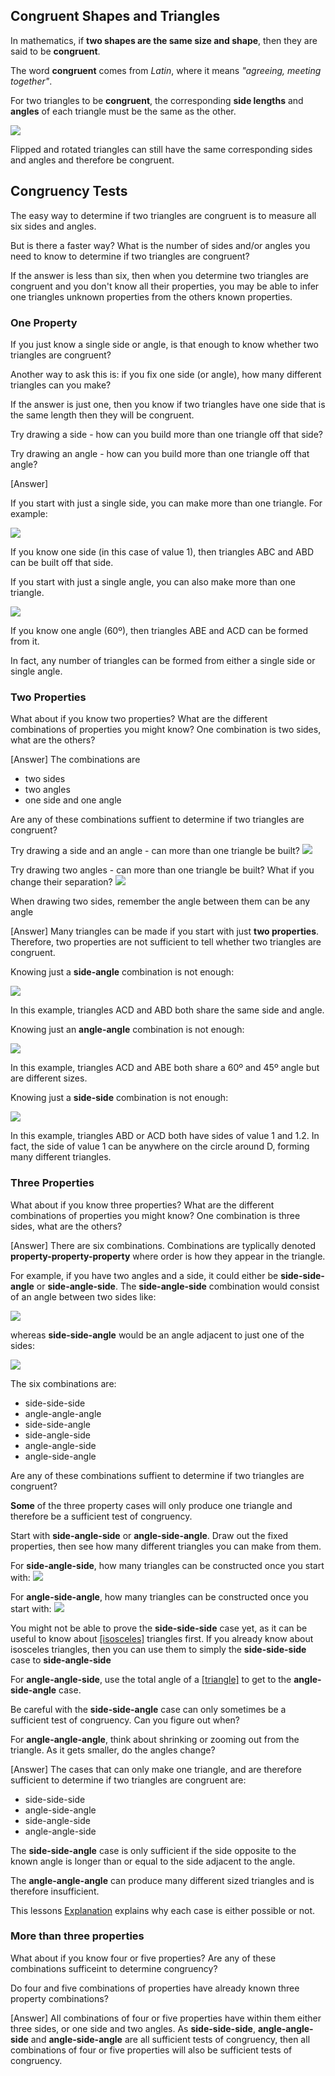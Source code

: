 ## Congruent Shapes and Triangles

In mathematics, if **two shapes are the same size and shape**, then they are said to be **congruent**.

The word **congruent** comes from _Latin_, where it means _"agreeing, meeting together"_.

For two triangles to be **congruent**, the corresponding **side lengths** and **angles** of each triangle must be the same as the other.

![](congruent.png)

Flipped and rotated triangles can still have the same corresponding sides and angles and therefore be congruent.

## Congruency Tests

The easy way to determine if two triangles are congruent is to measure all six sides and angles.

But is there a faster way? What is the number of sides and/or angles you need to know to determine if two triangles are congruent?

If the answer is less than six, then when you determine two triangles are congruent and you don't know all their properties, you may be able to infer one triangles unknown properties from the others known properties. 

### One Property

If you just know a single side or angle, is that enough to know whether two triangles are congruent?

<hintLow>

Another way to ask this is: if you fix one side (or angle), how many different triangles can you make?

If the answer is just one, then you know if two triangles have one side that is the same length then they will be congruent.

</hintLow>

<hint>Try drawing a side - how can you build more than one triangle off that side?</hint>

<hint>Try drawing an angle - how can you build more than one triangle off that angle?</hint>

<hintLow>[Answer]

If you start with just a single side, you can make more than one triangle. For example:

![](1side.png)

If you know one side (in this case of value 1), then triangles ABC and ABD can be built off that side.

If you start with just a single angle, you can also make more than one triangle.

![](1angle.png)

If you know one angle (60º), then triangles ABE and ACD can be formed from it.

In fact, any number of triangles can be formed from either a single side or single angle.

</hintLow>

### Two Properties

What about if you know two properties? What are the different combinations of properties you might know? One combination is two sides, what are the others?

<hintLow>[Answer] The combinations are 

* two sides
* two angles
* one side and one angle

</hintLow><div></div>

Are any of these combinations suffient to determine if two triangles are congruent?

<hintLow>Try drawing a side and an angle - can more than one triangle be built? ![](side-angle.png)</hintLow>

<hintLow>Try drawing two angles - can more than one triangle be built? What if you change their separation? ![](angle-angle.png)</hintLow>

<hint>When drawing two sides, remember the angle between them can be any angle</hint>

<hintLow>[Answer] Many triangles can be made if you start with just **two properties**. Therefore, two properties are not sufficient to tell whether two triangles are congruent.

Knowing just a **side-angle** combination is not enough:

![](side-angle-tri.png)

In this example, triangles ACD and ABD both share the same side and angle.

Knowing just an **angle-angle** combination is not enough:

![](angle-angle-tri.png)

In this example, triangles ACD and ABE both share a 60º and 45º angle but are different sizes.

Knowing just a **side-side** combination is not enough:

![](side-side-tri.png)

In this example, triangles ABD or ACD both have sides of value 1 and 1.2. In fact, the side of value 1 can be anywhere on the circle around D, forming many different triangles.

</hintLow>

### Three Properties

What about if you know three properties? What are the different combinations of properties you might know? One combination is three sides, what are the others?

<hintLow>[Answer] There are six combinations. Combinations are typlically denoted **property-property-property** where order is how they appear in the triangle.

For example, if you have two angles and a side, it could either be **side-side-angle** or **side-angle-side**. The **side-angle-side** combination would consist of an angle between two sides like:

![](side-angle-side.png)

whereas **side-side-angle** would be an angle adjacent to just one of the sides:

![](side-side-angle.png)

The six combinations are:

* side-side-side
* angle-angle-angle
* side-side-angle
* side-angle-side
* angle-angle-side
* angle-side-angle

</hintLow><div></div>

Are any of these combinations suffient to determine if two triangles are congruent?

<hint>**Some** of the three property cases will only produce one triangle and therefore be a sufficient test of congruency.
</hint>

<hint>Start with **side-angle-side** or **angle-side-angle**. Draw out the fixed properties, then see how many different triangles you can make from them.
</hint>

<hintLow>For **side-angle-side**, how many triangles can be constructed once you start with:
![](side-angle-side.png)
</hintLow>

<hintLow>For **angle-side-angle**, how many triangles can be constructed once you start with:
![](angle-side-angle.png)
</hintLow>

<hint>You might not be able to prove the **side-side-side** case yet, as it can be useful to know about [[isosceles]]((qr,'Math/Geometry_1/Isosceles/base/Main',#00756F)) triangles first. If you already know about isosceles triangles, then you can use them to simply the **side-side-side** case to **side-angle-side**</hint>

<hint>For **angle-angle-side**, use the total angle of a [[triangle]]((qr,'Math/Geometry_1/Triangles/base/AngleSumPres',#00756F)) to get to the **angle-side-angle** case.
</hint>

<hint>Be careful with the **side-side-angle** case can only sometimes be a sufficient test of congruency. Can you figure out when?</hint>

<hint>For **angle-angle-angle**, think about shrinking or zooming out from the triangle. As it gets smaller, do the angles change?</hint>

<hintLow>[Answer]
  The cases that can only make one triangle, and are therefore sufficient to determine if two triangles are congruent are:

* side-side-side
* angle-side-angle
* side-angle-side
* angle-angle-side

The **side-side-angle** case is only sufficient if the side opposite to the known angle is longer than or equal to the side adjacent to the angle.

The **angle-angle-angle** can produce many different sized triangles and is therefore insufficient.

This lessons [Explanation](/Lessons/Math/Geometry_1/CongruentTriangles/explanation/base) explains why each case is either possible or not.
</hintLow>

### More than three properties

What about if you know four or five properties? Are any of these combinations sufficeint to determine congruency?

<hint>Do four and five combinations of properties have already known three property combinations?</hint>

<hintLow>[Answer]
All combinations of four or five properties have within them either three sides, or 
one side and two angles. As **side-side-side**, **angle-angle-side** and **angle-side-angle** are all sufficient tests of congruency, then all combinations of four or five properties will also be sufficient tests of congruency.
</hintLow>
